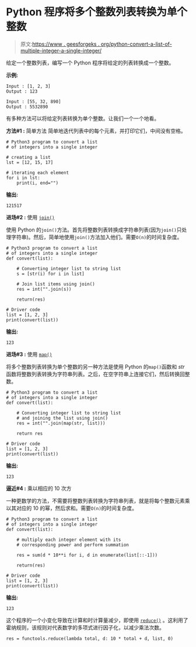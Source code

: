 # Python 程序将多个整数列表转换为单个整数

> 原文:[https://www . geesforgeks . org/python-convert-a-list-of-multiple-integer-a-single-integer/](https://www.geeksforgeeks.org/python-convert-a-list-of-multiple-integers-into-a-single-integer/)

给定一个整数列表，编写一个 Python 程序将给定的列表转换成一个整数。

**示例:**

```
Input : [1, 2, 3]
Output : 123

Input : [55, 32, 890]
Output : 5532890
```

有多种方法可以将给定列表转换为单个整数。让我们一个一个地看。

**方法#1 :** 简单方法
简单地迭代列表中的每个元素，并打印它们，中间没有空格。

```
# Python3 program to convert a list
# of integers into a single integer

# creating a list
lst = [12, 15, 17]

# iterating each element
for i in lst:
    print(i, end="")
```

**输出:**

```
121517
```

**进场#2 :** 使用 [`join()`](https://www.geeksforgeeks.org/join-function-python/)

使用 Python 的`join()`方法。首先将整数列表转换成字符串列表(因为`join()`只处理字符串)。然后，简单地使用`join()`方法加入他们。需要`O(n)`的时间复杂度。

```
# Python3 program to convert a list
# of integers into a single integer
def convert(list):

    # Converting integer list to string list
    s = [str(i) for i in list]

    # Join list items using join()
    res = int("".join(s))

    return(res)

# Driver code
list = [1, 2, 3]
print(convert(list))
```

**输出:**

```
123
```

**进场#3 :** 使用 [`map()`](https://www.geeksforgeeks.org/python-map-function/)

将多个整数列表转换为单个整数的另一种方法是使用 Python 的`map()`函数和 *str* 函数将整数列表转换为字符串列表。之后，在空字符串上连接它们，然后转换回整数。

```
# Python3 program to convert a list
# of integers into a single integer
def convert(list):

    # Converting integer list to string list
    # and joining the list using join()
    res = int("".join(map(str, list)))

    return res

# Driver code
list = [1, 2, 3]
print(convert(list))
```

**输出:**

```
123
```

**逼近#4 :** 乘以相应的 10 次方

一种更数学的方法，不需要将整数列表转换为字符串列表，就是将每个整数元素乘以其对应的 10 的幂，然后求和。需要`O(n)`的时间复杂度。

```
# Python3 program to convert a list
# of integers into a single integer
def convert(list):

    # multiply each integer element with its 
    # corresponding power and perform summation

    res = sum(d * 10**i for i, d in enumerate(list[::-1]))

    return(res)

# Driver code
list = [1, 2, 3]
print(convert(list))
```

**输出:**

```
123
```

这个程序的一个小变化导致在计算和时计算量减少，即使用 [`reduce()`](https://www.geeksforgeeks.org/reduce-in-python/) 。这利用了霍纳规则，该规则对代表数字的多项式进行因子化，以减少乘法次数。

```
res = functools.reduce(lambda total, d: 10 * total + d, list, 0)
```